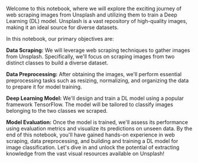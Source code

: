 Welcome to this notebook, where we will explore the exciting journey of web scraping images from Unsplash and utilizing them to train a Deep Learning (DL) model. Unsplash is a vast repository of high-quality images, making it an ideal source for diverse datasets.

In this notebook, our primary objectives are:

**Data Scraping:** We will leverage web scraping techniques to gather images from Unsplash. Specifically, we'll focus on scraping images from two distinct classes to build a diverse dataset.

**Data Preprocessing:** After obtaining the images, we'll perform essential preprocessing tasks such as resizing, normalizing, and organizing the data to prepare it for model training.

**Deep Learning Model:** We'll design and train a DL model using a popular framework TensorFlow. The model will be tailored to classify images belonging to the two classes we scraped.

**Model Evaluation:** Once the model is trained, we'll assess its performance using evaluation metrics and visualize its predictions on unseen data. By the end of this notebook, you'll have gained hands-on experience in web scraping, data preprocessing, and building and training a DL model for image classification. Let's dive in and unlock the potential of extracting knowledge from the vast visual resources available on Unsplash!
